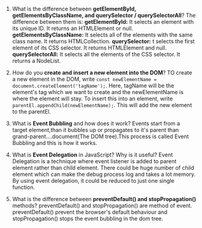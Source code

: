 1. What is the difference between **getElementById, getElementsByClassName, and querySelector / querySelectorAll**?
The difference between them is:
**getElementById:** It selects an element with its unique ID. It returns an HTMLElement or null.
**getElementsByClassName:** It selects all of the elements with the same class name. It returns HTMLCollection.
**querySelector:** t selects the first element of its CSS selector. It returns HTMLElement and null.
**querySelectorAll:** It selects all the elements of the CSS selector. It returns a NodeList. 

2. How do you **create and insert a new element into the DOM**?
TO create a new element in the DOM, write `const newElementName = document.createElement('tagName');`. Here, tagName will be the element's tag which we want to create and the newElementName is where the element will stay.
To insert this into an element, write `parentEl.appendChild(newElementName);`. This will add the new element to the parentEl.

3. What is **Event Bubbling** and how does it work?
Events start from a target element,than it bubbles up or propagates to it's parent than grand-parent....document(The DOM tree).This process is called Event Bubbling and this is how it works.

4. What is **Event Delegation** in JavaScript? Why is it useful?
Event Delegation is a technique where event listener is added to parent element rather than child element. There could be huge number of child element which can make the debug process log and takes a lot memory. By using event delegation, it could be reduced to just one single function.

5. What is the difference between **preventDefault() and stopPropagation()** methods?
preventDefault() and stopPropagation() are method of event. preventDefault() prevent the browser's default behaviour and stopPropagation() stops the event bubbling in the dom tree.
